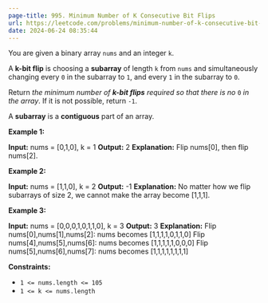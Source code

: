 ```yaml
---
page-title: 995. Minimum Number of K Consecutive Bit Flips
url: https://leetcode.com/problems/minimum-number-of-k-consecutive-bit-flips/description/?envType=daily-question&envId=2024-06-24
date: 2024-06-24 08:35:44
---
```

You are given a binary array `nums` and an integer `k`.

A **k-bit flip** is choosing a **subarray** of length `k` from `nums` and simultaneously changing every `0` in the subarray to `1`, and every `1` in the subarray to `0`.

Return *the minimum number of **k-bit flips** required so that there is no* `0` *in the array*. If it is not possible, return `-1`.

A **subarray** is a **contiguous** part of an array.

**Example 1:**

**Input:** nums = \[0,1,0\], k = 1
**Output:** 2
**Explanation:** Flip nums\[0\], then flip nums\[2\].

**Example 2:**

**Input:** nums = \[1,1,0\], k = 2
**Output:** -1
**Explanation:** No matter how we flip subarrays of size 2, we cannot make the array become \[1,1,1\].

**Example 3:**

**Input:** nums = \[0,0,0,1,0,1,1,0\], k = 3
**Output:** 3
**Explanation:** 
Flip nums\[0\],nums\[1\],nums\[2\]: nums becomes \[1,1,1,1,0,1,1,0\]
Flip nums\[4\],nums\[5\],nums\[6\]: nums becomes \[1,1,1,1,1,0,0,0\]
Flip nums\[5\],nums\[6\],nums\[7\]: nums becomes \[1,1,1,1,1,1,1,1\]

**Constraints:**

-   `1 <= nums.length <= 105`
-   `1 <= k <= nums.length`